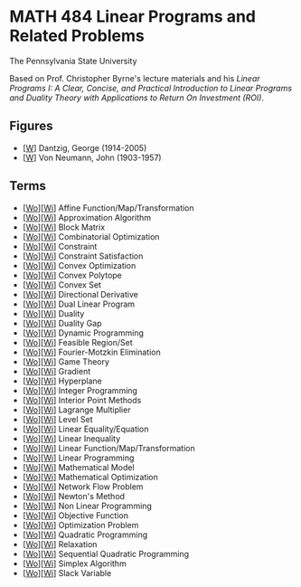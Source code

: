 # MATH 484 Linear Programs and Related Problems

The Pennsylvania State University

Based on Prof. Christopher Byrne's lecture materials and his _Linear Programs I: A Clear, Concise, and Practical Introduction to Linear Programs and Duality Theory with Applications to Return On Investment (ROI)_.

## Figures

* [[W](https://en.wikipedia.org/wiki/George_Dantzig)] Dantzig, George (1914-2005)
* [[W](https://en.wikipedia.org/wiki/John_von_Neumann)] Von Neumann, John (1903-1957)

## Terms

* [[Wo](https://mathworld.wolfram.com/AffineFunction.html)][[Wi](https://en.wikipedia.org/wiki/Affine_transformation)] Affine Function/Map/Transformation
* [[Wo]()][[Wi](https://en.wikipedia.org/wiki/Approximation_algorithm)] Approximation Algorithm
* [[Wo]()][[Wi](https://en.wikipedia.org/wiki/Block_matrix)] Block Matrix
* [[Wo]()][[Wi](https://en.wikipedia.org/wiki/Combinatorial_optimization)] Combinatorial Optimization
* [[Wo]()][[Wi](https://en.wikipedia.org/wiki/Constraint_(mathematics))] Constraint
* [[Wo]()][[Wi](https://en.wikipedia.org/wiki/Constraint_satisfaction)] Constraint Satisfaction
* [[Wo]()][[Wi](https://en.wikipedia.org/wiki/Convex_optimization)] Convex Optimization
* [[Wo]()][[Wi](https://en.wikipedia.org/wiki/Convex_polytope)] Convex Polytope
* [[Wo]()][[Wi](https://en.wikipedia.org/wiki/Convex_set)] Convex Set
* [[Wo]()][[Wi](https://en.wikipedia.org/wiki/Directional_derivative)] Directional Derivative
* [[Wo]()][[Wi](https://en.wikipedia.org/wiki/Dual_linear_program)] Dual Linear Program
* [[Wo]()][[Wi](https://en.wikipedia.org/wiki/Duality_(optimization))] Duality
* [[Wo]()][[Wi](https://en.wikipedia.org/wiki/Duality_gap)] Duality Gap
* [[Wo]()][[Wi](https://en.wikipedia.org/wiki/Dynamic_programming)] Dynamic Programming
* [[Wo]()][[Wi](https://en.wikipedia.org/wiki/Feasible_region)] Feasible Region/Set
* [[Wo]()][[Wi](https://en.wikipedia.org/wiki/Fourier%E2%80%93Motzkin_elimination)] Fourier-Motzkin Elimination
* [[Wo]()][[Wi](https://en.wikipedia.org/wiki/Game_theory)] Game Theory
* [[Wo]()][[Wi](https://en.wikipedia.org/wiki/Gradient)] Gradient
* [[Wo]()][[Wi](https://en.wikipedia.org/wiki/Hyperplane)] Hyperplane
* [[Wo]()][[Wi](https://en.wikipedia.org/wiki/Integer_programming)] Integer Programming
* [[Wo]()][[Wi](https://en.wikipedia.org/wiki/Interior-point_method)] Interior Point Methods
* [[Wo]()][[Wi](https://en.wikipedia.org/wiki/Lagrange_multiplier)] Lagrange Multiplier
* [[Wo](https://mathworld.wolfram.com/LevelSet.html)][[Wi](https://en.wikipedia.org/wiki/Level_set)] Level Set
* [[Wo]()][[Wi](https://en.wikipedia.org/wiki/Linear_equation)] Linear Equality/Equation
* [[Wo]()][[Wi](https://en.wikipedia.org/wiki/Linear_inequality)] Linear Inequality
* [[Wo]()][[Wi](https://en.wikipedia.org/wiki/Linear_map)] Linear Function/Map/Transformation
* [[Wo]()][[Wi](https://en.wikipedia.org/wiki/Linear_programming)] Linear Programming
* [[Wo]()][[Wi](https://en.wikipedia.org/wiki/Mathematical_model)] Mathematical Model
* [[Wo]()][[Wi](https://en.wikipedia.org/wiki/Mathematical_optimization)] Mathematical Optimization
* [[Wo]()][[Wi](https://en.wikipedia.org/wiki/Network_flow_problem)] Network Flow Problem
* [[Wo]()][[Wi](https://en.wikipedia.org/wiki/Newton%27s_method)] Newton's Method
* [[Wo]()][[Wi](https://en.wikipedia.org/wiki/Nonlinear_programming)] Non Linear Programming
* [[Wo]()][[Wi](https://en.wikipedia.org/wiki/Loss_function)] Objective Function
* [[Wo]()][[Wi](https://en.wikipedia.org/wiki/Optimization_problem)] Optimization Problem
* [[Wo]()][[Wi](https://en.wikipedia.org/wiki/Quadratic_programming)] Quadratic Programming
* [[Wo]()][[Wi](https://en.wikipedia.org/wiki/Linear_programming_relaxation)] Relaxation
* [[Wo]()][[Wi](https://en.wikipedia.org/wiki/Sequential_quadratic_programming)] Sequential Quadratic Programming
* [[Wo]()][[Wi](https://en.wikipedia.org/wiki/Simplex_algorithm)] Simplex Algorithm
* [[Wo]()][[Wi](https://en.wikipedia.org/wiki/Slack_variable)] Slack Variable